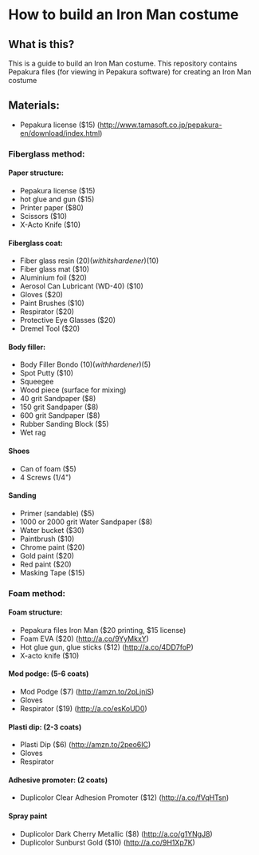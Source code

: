 # How to build an Iron Man costume
## What is this?
This is a guide to build an Iron Man costume. This repository  contains Pepakura files (for viewing in Pepakura software)
for creating an Iron Man costume

## Materials:
+ Pepakura license ($15) (http://www.tamasoft.co.jp/pepakura-en/download/index.html)
### Fiberglass method:
#### Paper structure:
+ Pepakura license ($15)
+ hot glue and gun ($15)
+ Printer paper ($80)
+ Scissors ($10)
+ X-Acto Knife ($10)

#### Fiberglass coat:
+ Fiber glass resin ($20) (with its hardener) ($10)
+ Fiber glass mat ($10)
+ Aluminium foil ($20)
+ Aerosol Can Lubricant (WD-40) ($10)
+ Gloves ($20)
+ Paint Brushes ($10)
+ Respirator ($20)
+ Protective Eye Glasses ($20)
+ Dremel Tool ($20)

#### Body filler:
+ Body Filler Bondo ($10) (with hardener) ($5)
+ Spot Putty ($10)
+ Squeegee
+ Wood piece (surface for mixing)
+ 40 grit Sandpaper ($8)
+ 150 grit Sandpaper ($8)
+ 600 grit Sandpaper ($8)
+ Rubber Sanding Block ($5)
+ Wet rag

#### Shoes
+ Can of foam ($5)
+ 4 Screws (1/4")

#### Sanding
+ Primer (sandable) ($5)
+ 1000 or 2000 grit Water Sandpaper ($8)
+ Water bucket ($30)
+ Paintbrush ($10)
+ Chrome paint ($20)
+ Gold paint ($20)
+ Red paint ($20)
+ Masking Tape ($15)


### Foam method:
#### Foam structure:
+ Pepakura files Iron Man ($20 printing, $15 license)
+ Foam EVA ($20) (http://a.co/9YyMkxY)
+ Hot glue gun, glue sticks ($12) (http://a.co/4DD7foP)
+ X-acto knife ($10)

#### Mod podge: (5-6 coats)
+ Mod Podge ($7) (http://amzn.to/2pLjniS)
+ Gloves
+ Respirator ($19) (http://a.co/esKoUD0)

#### Plasti dip: (2-3 coats)
+ Plasti Dip ($6) (http://amzn.to/2peo6IC)
+ Gloves
+ Respirator

#### Adhesive promoter: (2 coats)
+ Duplicolor Clear Adhesion Promoter ($12) (http://a.co/fVqHTsn)

#### Spray paint
+ Duplicolor Dark Cherry Metallic ($8) (http://a.co/g1YNgJ8)
+ Duplicolor Sunburst Gold ($10) (http://a.co/9H1Xp7K)
